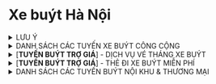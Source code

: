 # Xe buýt Hà Nội
<details>
<summary>LƯU Ý</summary>

## DỮ LIỆU
> - Dữ liệu các tuyến thuộc Transerco được lấy từ [timbus.vn](http://timbus.vn/fleets.aspx), các tuyến thuộc Vinbus được lấy từ [Vinbus map](https://maps.vinbus.vn/hn) và các tuyến tư nhân còn lại được lấy từ [Busmap map](https://map.busmap.vn/hn)
> - Điểm đầu/cuối của một số tuyến được chỉnh sửa lại tên để đảm bảo tính nhất quán, ví dụ (Yên Phụ/Long Biên), sẽ khác một chút so với LED biểu thị trên xe hoặc tại các điểm dừng

## LỖI
> - Khi xem trên giao diện mobile sẽ bị khuyết thiếu màu nhận diện của tuyến

## CHÚ THÍCH
**〇**: như bình thường (các tuyến có thời gian chạy cuối tuần như ngày thường)<br>
**↔**:
> - Các tuyến có lộ trình vòng kín sẽ hiển thị đầu điểm là **[A ↔ B ↔ C]**, **[D ↔ E ↔ A]**
> - Các tuyến chạy lộ trình dài hoặc có trùng điểm đầu cuối với các tuyến khác sẽ được bổ sung chi tiết lộ trình bằng kí tự **↔**
</details>
<details>
<summary>DANH SÁCH CÁC TUYẾN XE BUÝT CÔNG CỘNG</summary>
  
## Các tuyến buýt có trợ giá
|Tuyến|Đầu A|Đầu B|Tần suất (phút)|Giá vé|Thời gian HĐ|TGHĐ (Cuối tuần)|Đơn vị quản lí
|:---:|:---:|:---:|:---:|:---:|:---:|:---:|:---:|
|BRT 01<br>$${\color{#49af7d}■ \color{#90D5FF}■ \color{#ffffff}■}$$|[BX Yên Nghĩa](https://maps.app.goo.gl/LhbhXT6iujiVLe2E9)|[BX Kim Mã](https://maps.app.goo.gl/6xmv3q6foTNgZeBv6)|5 - 10 - 15|8.000 ₫|5:00 - 22:00|**<CHỦ NHẬT>**<br><br>**BX Kim Mã**: 5:00 - 22:03|XN bus nhanh Hà Nội **(Transerco)**
|[**E01**](https://maps.vinbus.vn/hn/route/101103)<br>$${\color{#89F336}■ \color{black}■}$$|[BX Mỹ Đình](https://maps.app.goo.gl/YXchixi7wKaWwNkS7)|[KĐT Ocean Park](https://maps.app.goo.gl/tiH2yA2ZSmZK56g1A)|12 - 20|12.000 ₫|5:00 - 21:00|**〇**|**VinBus**
|[**E02**](https://maps.vinbus.vn/hn/route/101104)<br>$${\color{#89F336}■ \color{black}■}$$|Hào Nam ([Ga Cát Linh](https://maps.app.goo.gl/7E9LrZ6jy2vBVCGd8))|[KĐT Ocean Park](https://maps.app.goo.gl/tiH2yA2ZSmZK56g1A)|13 - 15 -20|12.000 ₫|**Hào Nam**: 5:00 - 22:10<br>**KĐT Ocean Park**: 5:00 - 21:00|**〇**|**VinBus**
|[**E03**](https://maps.vinbus.vn/hn/route/101101)<br>$${\color{#89F336}■ \color{black}■}$$|[KĐT Mỹ Đình](https://maps.app.goo.gl/mMdPtijn4LD3D2NC9)|[KĐT Ocean Park](https://maps.app.goo.gl/tiH2yA2ZSmZK56g1A)|12 - 20|15.000 ₫|**KĐT Mỹ Đình**: 5:00 - 21:00<br>**KĐT Ocean Park**: 5:05 - 21:00|**〇**|**VinBus**
|[**E04**](https://maps.vinbus.vn/hn/route/101109)<br>$${\color{#89F336}■ \color{black}■}$$|[KĐT Smart City](https://maps.app.goo.gl/kQTVBuXGtfXuZ1Ph7)|[Vincom Long Biên](https://maps.app.goo.gl/G67TU9ExLyLJGLMv8)|15 - 20|12.000 ₫|**KĐT Smart City**: 5:00 - 21:00<br>**Vincom Long Biên**: 5:00 - 21:30|**〇**|**VinBus**
|[**E05**](https://maps.vinbus.vn/hn/route/101102)<br>$${\color{#89F336}■ \color{black}■}$$|[ĐTC Long Biên](https://maps.app.goo.gl/rdQtHfaXdEi69SXN9) ↔ ĐTC Cầu Giấy ↔ Phạm Hùng|[KĐT Smart City](https://maps.app.goo.gl/kQTVBuXGtfXuZ1Ph7)|15 - 20|10.000 ₫|**ĐTC Long Biên**: 5:00 - 21:30<br>**KĐT Smart City**: 5:00 - 21:00|**〇**|**VinBus**
|[**E06**](https://maps.vinbus.vn/hn/route/101105)<br>$${\color{#89F336}■ \color{black}■}$$|[BX Giáp Bát](https://maps.app.goo.gl/yDVCSeXj2rsr3hGL9)|[KĐT Smart City](https://maps.app.goo.gl/kQTVBuXGtfXuZ1Ph7)|15 - 20|10.000 ₫|**BX Giáp Bát**: 5:00 - 21:30<br>**KĐT Smart City**: 5:00 - 21:00|**〇**|**VinBus**
|[**E07**](https://maps.vinbus.vn/hn/route/101106)<br>$${\color{#89F336}■ \color{black}■}$$|[ĐTC Long Biên](https://maps.app.goo.gl/rdQtHfaXdEi69SXN9) ↔ Cửa Nam ↔ Trần Duy Hưng|[KĐT Smart City](https://maps.app.goo.gl/kQTVBuXGtfXuZ1Ph7)|15 - 20|10.000 ₫|**ĐTC Long Biên**: 5:00 - 21:30<br>**KĐT Smart City**: 5:00 - 21:00|**〇**|**VinBus**
|[**E08**](https://maps.vinbus.vn/hn/route/101107)<br>$${\color{#89F336}■ \color{black}■}$$|[Khu liên cơ quan Sở ngành Hà Nội](https://maps.app.goo.gl/i2gJudWUKsRWd28s5)|KĐT Times City ([*điểm cuối tuyến E08*](https://maps.app.goo.gl/6ZCiZsvEqJimZ6Rv6))<br>|15 - 20|10.000 ₫|5:00 - 21:10|**〇**|**VinBus**
|[**E09**](https://maps.vinbus.vn/hn/route/101108)<br>$${\color{#89F336}■ \color{black}■}$$|[Khu liên cơ quan Sở ngành Hà Nội](https://maps.app.goo.gl/i2gJudWUKsRWd28s5)|[KĐT Smart City](https://maps.app.goo.gl/kQTVBuXGtfXuZ1Ph7)|15 - 20|10.000 ₫|**Khu liên cơ**: 5:00 - 21:00<br>**KĐT Smart City**: 5:00 - 21:30|**〇**|**VinBus**
|[**E10**](https://maps.vinbus.vn/hn/route/101111)<br>$${\color{#89F336}■ \color{black}■}$$|[KĐT Ocean Park](https://maps.app.goo.gl/tiH2yA2ZSmZK56g1A)|Sân bay Nội Bài ([Nhà ga T2](https://maps.app.goo.gl/4ttHqL6YHYTwuiwi6))|20|20.000 ₫|**KĐT Ocean Park**: 5:00 - 20:40<br>**Sân bay Nội Bài**: 6:20 -22:00|**〇**|**VinBus**
|[**E11**](https://maps.vinbus.vn/hn/route/101120)<br>$${\color{#89F336}■ \color{black}■}$$|Yên Phụ ([ĐTC Long Biên](https://maps.app.goo.gl/rdQtHfaXdEi69SXN9)) ↔ Bờ Hồ ↔ Cửa Nam|Lăng Bác ↔ Hồ Tây ↔ Yên Phụ ([ĐTC Long Biên](https://maps.app.goo.gl/rdQtHfaXdEi69SXN9))|12 - 18|*(Miễn phí đến hết 2025)*|**Yên Phụ ↔ Bờ Hồ**: 7:06 - 18:12<br>**Yên Phụ ↔ Hồ Tây**: 7:00 - 18:06|**〇**|**VinBus**
|[**01**](https://map.busmap.vn/hn/route/1)<br>$${\color{#111184}■ \color{#90D5FF}■}$$|[BX Gia Lâm](https://maps.app.goo.gl/JaXsj5EZGNF1ZJcn7)|[BX Yên Nghĩa](https://maps.app.goo.gl/LhbhXT6iujiVLe2E9)|11 - 13 - 15 - 20|10.000 ₫|5:00 - 21:00|**〇**|XN bus Hà Nội **(Transerco)**
|[**02**](https://map.busmap.vn/hn/route/2)<br>$${\color{#111184}■ \color{#90D5FF}■}$$|Bác Cổ ([ĐTC Trần Khánh Dư](https://maps.app.goo.gl/8PAhti9WTfDAX9LQA))|[BX Yên Nghĩa](https://maps.app.goo.gl/LhbhXT6iujiVLe2E9)|10 - 15|10.000 ₫|5:00 - 22:30|**〇**|XN bus nhanh Hà Nội **(Transerco)**
|[**03A**](https://map.busmap.vn/hn/route/3)<br>$${\color{#111184}■ \color{#90D5FF}■}$$|[BX Giáp Bát](https://maps.app.goo.gl/yDVCSeXj2rsr3hGL9)|[BX Gia Lâm](https://maps.app.goo.gl/JaXsj5EZGNF1ZJcn7)|11 - 13 - 16 - 20|10.000 ₫|5:03 - 21:03|**〇**|XN bus Hà Nội **(Transerco)**
|[**03B**](https://map.busmap.vn/hn/route/803)<br>$${\color{#111184}■ \color{#90D5FF}■}$$|[BX Nước Ngầm](https://maps.app.goo.gl/Jgg2UwuK68AxRtoL6)|[Giang Biên](https://maps.app.goo.gl/Y8KqUDtWXSKjuhvq6)|20|10.000 ₫|**BX Nước Ngầm**: 5:00 - 21:00<br>**Giang Biên**: 5:10 - 21:10|**〇**|XN bus Hà Nội **(Transerco)**
|04<br>$${\color{#111184}■ \color{#90D5FF}■}$$|[ĐTC Long Biên](https://maps.app.goo.gl/rdQtHfaXdEi69SXN9)|[BV Nội tiết TW CS2](https://maps.app.goo.gl/6kmm8tKFovzguuEb8)|14 - 15 - 22|10.000 ₫|5:00 - 21:00|**〇**|XN xe khách Nam Hà Nội **(Transerco)**
|05<br>$${\color{#49af7d}■ \color{black}■}$$|[Mai Động](https://maps.app.goo.gl/pMmm4kNFkMzsgAXJ8)|[ĐH Tài nguyên và Môi trường Hà Nội](https://maps.app.goo.gl/tX1ZBgv2VPRzetQTA)|20 - 25 - 30|10.000 ₫|**Mai Động**: 5:00 - 21:25<br>**ĐH Tài Nguyên**: 5:00 - 21:20|**〇**|XN xe khách Nam Hà Nội **(Transerco)**
|06A<br>$${\color{#111184}■ \color{#90D5FF}■}$$|[BX Giáp Bát](https://maps.app.goo.gl/yDVCSeXj2rsr3hGL9)|[Cầu Giẽ](https://maps.app.goo.gl/BWXURMXn56rcb9nT6)|10 - 15 - 20|15.000 ₫|**BX Giáp Bát**: 5:00 - 21:05<br>**Cầu Giẽ**: 5:00 - 21:05|**〇**|Trung tâm Tân Đạt  **(Transerco)**
|06B<br>$${\color{#111184}■ \color{#90D5FF}■}$$|[BX Giáp Bát](https://maps.app.goo.gl/yDVCSeXj2rsr3hGL9)|[Hồng Vân](https://maps.app.goo.gl/YhSAb8eUFZGrh9Gz9)|24|10.000 ₫|**BX Giáp Bát**: 5:10 - 20:00<br>**Hồng Vân**: 5:00 - 20:40|**〇**|Trung tâm Tân Đạt  **(Transerco)**
|06C<br>$${\color{#111184}■ \color{#90D5FF}■}$$|[BX Giáp Bát](https://maps.app.goo.gl/yDVCSeXj2rsr3hGL9)|[Phú Minh](https://maps.app.goo.gl/KfzerjmbMM2UNPTs9)|25 - 30|12.000 ₫|**BX Giáp Bát**: 5:10 - 20:15<br>**Phú Minh**: 5:00 - 21:00|**〇**|Trung tâm Tân Đạt  **(Transerco)**
|06D<br>$${\color{#111184}■ \color{#90D5FF}■}$$|[BX Giáp Bát](https://maps.app.goo.gl/yDVCSeXj2rsr3hGL9)|[Tân Dân](https://maps.app.goo.gl/uaLMLqY4z8Za1biX7)|22 - 26|15.000 ₫|**BX Giáp Bát**: 5:25 - 20:00<br>**Tân Dân**: 5:15 - 20:15|**〇**|XN bus Cầu Bươu  **(Transerco)**
|06E<br>$${\color{#111184}■ \color{#90D5FF}■}$$|[BX Giáp Bát](https://maps.app.goo.gl/yDVCSeXj2rsr3hGL9)|[Phú Túc](https://maps.app.goo.gl/3b9MSV8BqhtEJA637)|25 - 26 - 30|15.000 ₫|**BX Giáp Bát**: 5:28 - 20:03<br>**Phú Túc**: 5:15 - 20:15|**〇**|XN bus Cầu Bươu  **(Transerco)**
|07<br>$${\color{#111184}■ \color{#90D5FF}■}$$|[ĐTC Cầu Giấy](https://maps.app.goo.gl/sZh4kLjvL4ncU7167)|Sân bay Nội Bài ([Nhà ga T1](https://maps.app.goo.gl/MqmHucdRQ29AX3xF9))|10 - 15|12.000 ₫|**ĐTC Cầu Giấy**: 5:00 - 21:35<br>**Sân bay Nội Bài**: 5:00 - 22:35|**<CHỦ NHẬT>**<br><br>**ĐTC Cầu Giấy**: 5:00 - 21:30<br>**Sân bay Nội Bài**: 5:08 - 22:30|CTCP Xe Điện Hà Nội **(Transerco)**
|08A<br>08A<sup>CT</sup><br>$${\color{#111184}■ \color{#90D5FF}■}$$|[ĐTC Long Biên](https://maps.app.goo.gl/rdQtHfaXdEi69SXN9)|[Đông Mỹ](https://maps.app.goo.gl/mRnGx3b5vzfdvQ3k7)|10 - 15|10.000 ₫|**<08A: Từ <ins>T2</ins> - <ins>16:30 T6</ins>>**<br><br>**ĐTC Long Biên**: 5:00 - 22:05<br>**Đông Mỹ**: 5:00 - 21:30|**<08A<sup>CT</sup>: Từ <ins>16:30 T6</ins> - <ins>hết CN</ins>>**<br><br>**〇**|Bus Liên Ninh **(Transerco)**
|08B<br>08B<sup>CT</sup><br>$${\color{#111184}■ \color{#90D5FF}■}$$|[ĐTC Long Biên](https://maps.app.goo.gl/rdQtHfaXdEi69SXN9)|[Vạn Phúc](https://maps.app.goo.gl/WT8VkJuAVsdPxRHC6)|15- 20|10.000 ₫|**<08B: Từ <ins>T2</ins> - <ins>16:30 T6</ins>>**<br><br>**ĐTC Long Biên**: 5:30 - 20:50<br>**Vạn Phúc**: 5:00 - 20:05|**<08B<sup>CT</sup>: Từ <ins>16:30 T6</ins> - <ins>hết CN</ins>>**<br><br>**〇**|Bus Liên Ninh **(Transerco)**
|09A<br>09A<sup>CT</sup><br>$${\color{#111184}■ \color{#90D5FF}■}$$|[ĐTC Trần Khánh Dư](https://maps.app.goo.gl/8PAhti9WTfDAX9LQA)|[ĐH Mỏ](https://maps.app.goo.gl/BPSizaj46wXQj7ts7)|15 - 20|10.000 ₫|**<09A: Từ <ins>T2</ins> - <ins>16:30 T6</ins>>**<br><br>**ĐTC Trần Khánh Dư**: 5:00 - 21:30<br>**ĐH Mỏ**: 5:00 - 21:00|**<09A<sup>CT</sup>: Từ <ins>16:30 T6</ins> - <ins>hết CN</ins>>**<br><br>**〇**|Bus Liên Ninh **(Transerco)**
|09B<br>09B<sup>CT</sup><br>$${\color{#111184}■ \color{#90D5FF}■}$$|[ĐTC Trần Khánh Dư](https://maps.app.goo.gl/8PAhti9WTfDAX9LQA)|[BX Mỹ Đình](https://maps.app.goo.gl/YXchixi7wKaWwNkS7)|20|8.000 ₫|**<09B: Từ <ins>T2</ins> - <ins>16:30 T6</ins>>**<br><br>**ĐTC Trần Khánh Dư**: 5:00 - 21:30<br>**BX Mỹ Đình**: 5:00 - 21:00|**<09B<sup>CT</sup>: Từ <ins>16:30 T6</ins> - <ins>hết CN</ins>>**<br><br>**〇**|Bus Liên Ninh **(Transerco)**
|11<br>11<sup>CT</sup><br>$${\color{#111184}■ \color{#90D5FF}■}$$|[CV Thống Nhất](https://maps.app.goo.gl/DFXRF4wfmzxGn6BD8)|[HV Nông nghiệp Việt Nam](https://maps.app.goo.gl/sfjK5b8zXTKEuU9V6)|10 - 12 - 15|10.000 ₫|**<11: Từ <ins>T2</ins> - <ins>16:30 T6</ins>>**<br><br>5:00 - 21:35|**<11<sup>CT</sup>: Từ <ins>16:30 T6</ins> - <ins>hết CN</ins>>**<br><br>**〇**|XN bus Hà Nội **(Transerco)**
|12<br>$${\color{#111184}■ \color{#90D5FF}■}$$|[Công viên Nghĩa Đô](https://maps.app.goo.gl/4U4MfTau4RebQPJY8)|[Khánh Hà](https://maps.app.goo.gl/fxPoCSckZECDiJm5A) (Thường Tín)|12 - 15 - 20|10.000 ₫|5:00 - 21:00|**〇**|Trung tâm Tân Đạt **(Transerco)**
|13<br>$${\color{#90EE90}■ \color{#023020}■}$$|[CV nước Hồ Tây](https://maps.app.goo.gl/yuSY9mUMvERvxPJ2A)|Cổ Nhuế ([HV Cảnh sát Nhân dân](https://maps.app.goo.gl/MGUUudzHF8rYQbUR7))|16|8.000 ₫|**CV nước Hồ Tây**: 5:00 - 21:00<br>**Cổ Nhuế**: 5:06 - 21:06|**〇**|XN bus 10-10 **(Transerco)**
|15<br>$${\color{#111184}■ \color{#90D5FF}■}$$|[BX Gia Lâm](https://maps.app.goo.gl/JaXsj5EZGNF1ZJcn7)|Phố Nỉ ([TTTM Bình An](https://maps.app.goo.gl/iJ6BmmYgC7ot5QXe6))|10 - 15 - 15 - 20|15.000 ₫|**BX Gia Lâm**: 5:00 - 19:35<br>**Phố Nỉ**: 5:05 - 21:05|**〇**|XN bus Yên Viên **(Transerco)**
|16<br>$${\color{#111184}■ \color{#90D5FF}■}$$|[BX Mỹ Đình](https://maps.app.goo.gl/YXchixi7wKaWwNkS7)|[BX Nước Ngầm](https://maps.app.goo.gl/Jgg2UwuK68AxRtoL6)|10 - 15 - 15 - 20|8.000 ₫|**BX Mỹ Đình**: 5:00 - 21:00<br>**BX Nước Ngầm**: 4:50 - 21:20|**〇**|XN bus Cầu Bươu **(Transerco)**
|17<br>$${\color{#111184}■ \color{#90D5FF}■}$$|[ĐTC Long Biên](https://maps.app.goo.gl/rdQtHfaXdEi69SXN9)|Sân bay Nội Bài ([Nhà ga T1](https://maps.app.goo.gl/MqmHucdRQ29AX3xF9))|10 - 15|15.000 ₫|**ĐTC Long Biên**: 5:00 - 20:30<br>**Sân bay Nội Bài**: 5:10 - 22:00|**〇**|XN bus Yên Viên **(Transerco)**
|19<br>$${\color{#111184}■ \color{#90D5FF}■}$$|[ĐTC Trần Khánh Dư](https://maps.app.goo.gl/8PAhti9WTfDAX9LQA)|[HV Chính sách và Phát triển](https://maps.app.goo.gl/Pv8LsVDrFQjtr4d58)|11 - 12 - 15|12.000 ₫|**ĐTC Trần Khánh Dư**: 5:00 - 21:15<br>**HV Chính sách**: 5:13 - 21:35|**〇**|Bus Liên Ninh **(Transerco)**
|20A<br>$${\color{#111184}■ \color{#90D5FF}■}$$|[ĐTC Nhổn](https://maps.app.goo.gl/oxWsWLMGvtd2QCYR7) ↔ Quốc lộ 32|[Bến xe Sơn Tây](https://maps.app.goo.gl/Dp7nftZBdSgqsVkB9)|10 - 12 - 16|12.000 ₫|**ĐTC Nhổn**: 5:05 - 22:20<br>**BX Sơn Tây**: 4:30 - 21:30|**〇**|XN bus 10-10 **(Transerco)**
|20A<sup>TC</sup><br>$${\color{#111184}■ \color{#90D5FF}■}$$|[ĐTC Nhổn](https://maps.app.goo.gl/oxWsWLMGvtd2QCYR7) ↔ Quốc lộ 32 ↔ Bến xe Sơn Tây|[Minh Châu](https://maps.app.goo.gl/sX4syJa8PEJP1GfX8)|30 - 35 - 50|12.000 ₫|**ĐTC Nhổn**: 5:05 - 22:20<br>**Minh Châu**: 4:40 - 19:00|**〇**|XN bus 10-10 **(Transerco)**
|20B<br>$${\color{#111184}■ \color{#90D5FF}■}$$|[ĐTC Nhổn](https://maps.app.goo.gl/oxWsWLMGvtd2QCYR7) ↔ Thọ An|[Bến xe Sơn Tây](https://maps.app.goo.gl/Dp7nftZBdSgqsVkB9)|23 - 30|15.000 ₫|**ĐTC Nhổn**: 5:00 - 19:30<br>**BX Sơn Tây**: 5:00 - 19:50|**〇**|XN bus 10-10 **(Transerco)**
|21A<br>$${\color{#111184}■ \color{#90D5FF}■}$$|[BX Giáp Bát](https://maps.app.goo.gl/yDVCSeXj2rsr3hGL9)|[BX Yên Nghĩa](https://maps.app.goo.gl/LhbhXT6iujiVLe2E9)|10 - 15 - 20|10.000 ₫|**BX Giáp Bát**: 5:00 - 21:00<br>**BX Yên Nghĩa**: 5:05 - 21:05|**〇**|Bus Liên Ninh **(Transerco)**
|21B<br>$${\color{#111184}■ \color{#90D5FF}■}$$|[Duyên Thái](https://maps.app.goo.gl/6YR3dpDu2wFRUXmM9)|[BX Mỹ Đình](https://maps.app.goo.gl/YXchixi7wKaWwNkS7)|15 - 20|12.000 ₫|**Duyên Thái**: 5:05 - 21:00<br>**BX Mỹ Đình**: 5:05 - 21:00|**〇**|Bus Liên Ninh **(Transerco)**
|22A<br>$${\color{#111184}■ \color{#90D5FF}■}$$|[BX Gia Lâm](https://maps.app.goo.gl/JaXsj5EZGNF1ZJcn7)|[Khu đô thị Kiến Hưng](https://maps.app.goo.gl/A5UtfdbxpX1hHrqF9)|10 - 11 - 12|10.000 ₫|5:00 - 22:05|**〇**|XN bus Cầu Bươu **(Transerco)**
|22B<br>$${\color{#111184}■ \color{#90D5FF}■}$$|[BX Giáp Bát](https://maps.app.goo.gl/yDVCSeXj2rsr3hGL9)|[Đô Nghĩa](https://maps.app.goo.gl/KduiYvUBjc2qhTgV9) (Hà Đông)|20 - 23 - 25 - 27 - 30|8.000 ₫|**BX Giáp Bát**: 5:00 - 21:30<br>**Đô Nghĩa**: 5:05 - 21:30|**〇**|XN bus Cầu Bươu **(Transerco)**
|23<br>$${\color{#90EE90}■ \color{#023020}■}$$|[Nguyễn Công Trứ](https://maps.app.goo.gl/PasHv6BmdPmdP3cCA) ↔ Vân Hồ ↔ Giảng Võ|Hàng Đậu ↔ Lò Đúc ↔ [Nguyễn Công Trứ](https://maps.app.goo.gl/PasHv6BmdPmdP3cCA)|8 - 10 - 12 - 14 - 16 - 18|10.000 ₫|5:00 - 21:15|**〇**|XN bus Hà Nội **(Transerco)**
|24<br>$${\color{#111184}■ \color{#90D5FF}■}$$|[ĐTC Long Biên](https://maps.app.goo.gl/rdQtHfaXdEi69SXN9)|[ĐTC Cầu Giấy](https://maps.app.goo.gl/sZh4kLjvL4ncU7167)|11 - 12 - 13 - 17 - 20|10.000 ₫|5:00 - 22:00|**<CHỦ NHẬT>**<br><br>**ĐTC Long Biên**: 5:00 - 21:33|XN xe khách Nam Hà Nội **(Transerco)**
|25<br>$${\color{#111184}■ \color{#90D5FF}■}$$|[BV Nhiệt đới TW CS2](https://maps.app.goo.gl/ZxbEjQMvGfHu6ujH7)|[BX Giáp Bát](https://maps.app.goo.gl/yDVCSeXj2rsr3hGL9)|12 - 15 - 20|12.000 ₫|**BV Nhiệt đới**: 5:00 - 21:00<br>**BX Giáp Bát**: 5:06 - 21:06|**〇**|CTCP Xe Điện Hà Nội **(Transerco)**
|26<br>$${\color{yellow}■ \color{#ff000d}■}$$|[Mai Động](https://maps.app.goo.gl/pMmm4kNFkMzsgAXJ8)|SVĐ Mỹ Đình ([mặt trước](https://maps.app.goo.gl/HQHdBUrp8c8K8aX96))|9 - 10 - 15|10.000 ₫|5:00 - 22:00|**〇**|XN xe khách Nam Hà Nội **(Transerco)**
|27<br>$${\color{#111184}■ \color{#90D5FF}■}$$|[BX Nam Thăng Long](https://maps.app.goo.gl/xitdKkkYfKCp3ZHc7)|[BX Yên Nghĩa](https://maps.app.goo.gl/LhbhXT6iujiVLe2E9)|[10 - 11|10.000 ₫|5:00 - 21:35|**〇**|CTCP Xe Điện Hà Nội **(Transerco)**
|28<br>$${\color{#111184}■ \color{#90D5FF}■}$$|[BX Nước Ngầm](https://maps.app.goo.gl/Jgg2UwuK68AxRtoL6)|[ĐH Mỏ](https://maps.app.goo.gl/BPSizaj46wXQj7ts7)|13 - 14 - 15 - 17|10.000 ₫|**BX Nước Ngầm**: 5:00 - 21:30<br>**ĐH Mỏ**: 5:00 - 21:25|**〇**|XN bus 10-10 **(Transerco)**
|29<br>$${\color{#111184}■ \color{#90D5FF}■}$$<br>$${\color{yellow}■ \color{#ff000d}■}$$|[BX Giáp Bát](https://maps.app.goo.gl/yDVCSeXj2rsr3hGL9)|[Tân Lập](https://maps.app.goo.gl/mhsdmramxuP9umjU6)|12|10.000 ₫|**BX Giáp Bát**: 5:00 - 21:00<br>**Tân Lập**: 5:00 - 21:05|**〇**|XN bus 10-10 **(Transerco)**
|30<br>30<sup>CT</sup><br>$${\color{#111184}■ \color{#90D5FF}■}$$|[Khu đô thị Gamuda](https://maps.app.goo.gl/Nuf3YV9gFM6py5if7)|[BX Mỹ Đình](https://maps.app.goo.gl/YXchixi7wKaWwNkS7)|14 - 15 - 18|10.000 ₫|**<30: Từ <ins>T2</ins> - <ins>16:30 T6</ins>>**<br><br>**Khu đô thị Gamuda**: 5:00 - 21:30<br>**BX Mỹ Đình**: 5:00 - 21:25|**<30<sup>CT</sup>: Từ <ins>16:30 T6</ins> - <ins>hết CN</ins>>**<br><br>**〇**|XN xe khách Nam Hà Nội **(Transerco)**
|31<br>$${\color{#111184}■ \color{#90D5FF}■}$$|[ĐH Bách Khoa](https://maps.app.goo.gl/1u1sAzZ3ppD8F8RW6) (cổng Trần Đại Nghĩa)|[ĐH Mỏ](https://maps.app.goo.gl/BPSizaj46wXQj7ts7)|10 - 12 - 15 - 20|10.000 ₫|5:00 - 21:00|**〇**|XN bus Hà Nội **(Transerco)**
|32<br>$${\color{#111184}■ \color{#90D5FF}■}$$|[BX Giáp Bát](https://maps.app.goo.gl/yDVCSeXj2rsr3hGL9)|[ĐTC Nhổn](https://maps.app.goo.gl/oxWsWLMGvtd2QCYR7)|7 - 14 - 20|10.000 ₫|5:00 - 22:30|**〇**|XN bus Cầu Bươu **(Transerco)**
|33<br>$${\color{#111184}■ \color{#90D5FF}■}$$|[Cụm CN Thanh Oai](https://maps.app.goo.gl/ny5Qsx5Gb7H8mvXAA)|[Xuân Đỉnh](https://maps.app.goo.gl/DJdG9rdcCv5CQNV98)|15 - 20|10.000 ₫|**Cụm CN Thanh Oai**: 4:50 - 21:10<br>**Xuân Đỉnh**: 5:00 - 21:10|**〇**|Trung tâm Tân Đạt **(Transerco)**
|34<br>$${\color{#89F336}■ \color{black}■}$$|[BX Mỹ Đình](https://maps.app.goo.gl/YXchixi7wKaWwNkS7)|[BX Gia Lâm](https://maps.app.goo.gl/JaXsj5EZGNF1ZJcn7)|9 - 10 - 15|10.000 ₫|**BX Mỹ Đình**: 5:00 - 21:30<br>**BX Gia Lâm**: 5:08 - 21:32|**〇**|CTCP Xe Điện Hà Nội **(Transerco)**
|35A<br>$${\color{#111184}■ \color{#90D5FF}■}$$<br>$${\color{yellow}■ \color{#ff000d}■}$$|[ĐTC Trần Khánh Dư](https://maps.app.goo.gl/8PAhti9WTfDAX9LQA)|[BX Nam Thăng Long](https://maps.app.goo.gl/xitdKkkYfKCp3ZHc7)|15 - 16 - 17 - 20|10.000 ₫|5:00 - 21:00|**〇**|CTCP Xe Điện Hà Nội **(Transerco)**
|35B<br>$${\color{#111184}■ \color{#90D5FF}■}$$|[BX Nam Thăng Long](https://maps.app.goo.gl/xitdKkkYfKCp3ZHc7)|[Thanh Lâm](https://maps.app.goo.gl/REnaF6YNW9sQ6j4M6) (Mê Linh)|15 - 17 - 20|10.000 ₫|**BX Nam Thăng Long**: 5:00 - 21:00<br>**Thanh Lâm**: 5:05 - 21:08|**<CHỦ NHẬT>**<br><br>**BX Nam Thăng Long**: 5:00 - 20:30<br>**Thanh Lâm**: 5:05 - 20:30|CTCP Xe Điện Hà Nội **(Transerco)**
|36<br>36<sup>CT</sup><br>$${\color{#111184}■ \color{#90D5FF}■}$$|Yên Phụ ([ĐTC Long Biên](https://maps.app.goo.gl/rdQtHfaXdEi69SXN9))|[KĐT Linh Đàm](https://maps.app.goo.gl/x6wKG1P39VqUQ7mz5)|24|8.000 ₫|**<36: Từ <ins>T2</ins> - <ins>16:30 T6</ins>>**<br><br>**Yên Phụ**: 5:05 - 21:05<br>**KĐT Linh Đàm**: 5:00 - 21:00|**<36<sup>CT</sup>: Từ <ins>16:30 T6</ins> - <ins>hết CN</ins>>**<br><br>**〇**|XN bus Hà Nội **(Transerco)**
|37<br>$${\color{#111184}■ \color{#90D5FF}■}$$|[BX Giáp Bát](https://maps.app.goo.gl/yDVCSeXj2rsr3hGL9)|[Chương Mỹ](https://maps.app.goo.gl/6Xvzyb8gAmJ2pwFu8)|10 - 15 - 20|10.000 ₫|**BX Giáp Bát**: 5:00 - 21:00<br>**Chương Mỹ**: 5:10 - 20:50|**〇**|Bus Liên Ninh **(Transerco)**
|38<br>$${\color{#111184}■ \color{#90D5FF}■}$$|[BX Nam Thăng Long](https://maps.app.goo.gl/xitdKkkYfKCp3ZHc7)|[Mai Động](https://maps.app.goo.gl/pMmm4kNFkMzsgAXJ8)|18 - 19 - 20 - 25|10.000 ₫|5:00 - 21:00|**〇**|XN xe khách Nam Hà Nội **(Transerco)**
|39<br>$${\color{green}■ \color{black}■}$$|[Công viên Nghĩa Đô](https://maps.app.goo.gl/4U4MfTau4RebQPJY8)|[Mai Động](https://maps.app.goo.gl/pMmm4kNFkMzsgAXJ8)|15 - 20|12.000 ₫|5:00 - 21:20|**〇**|XN xe khách Nam Hà Nội **(Transerco)**
|40<br>40<sup>CT</sup><br>$${\color{#111184}■ \color{#90D5FF}■}$$|[CV Thống Nhất](https://maps.app.goo.gl/DFXRF4wfmzxGn6BD8)|[Văn Lâm](https://maps.app.goo.gl/wpAGncDfe12Pr3fT8) (Hưng Yên)|12 - 15|10.000 ₫|**<40: Từ <ins>T2</ins> - <ins>16:30 T6</ins>>**<br><br>5:00 - 22:00|**<40<sup>CT</sup>: Từ <ins>16:30 T6</ins> - <ins>hết CN</ins>>**<br><br>**〇**|XN bus Hà Nội **(Transerco)**
|41<br>$${\color{#111184}■ \color{#90D5FF}■}$$|[BX Nam Thăng Long](https://maps.app.goo.gl/xitdKkkYfKCp3ZHc7)|[BX Giáp Bát](https://maps.app.goo.gl/yDVCSeXj2rsr3hGL9)|17 - 19 -20|10.000 ₫|**BX Nam Thăng Long**: 5:00 - 19:45<br>**BX Giáp Bát**: 5:10 - 21:00|**〇**|CTCP Xe Điện Hà Nội **(Transerco)**
|42<br>$${\color{#111184}■ \color{#90D5FF}■}$$|[BX Giáp Bát](https://maps.app.goo.gl/yDVCSeXj2rsr3hGL9)|[Trung Mầu](https://maps.app.goo.gl/8Ry8YNNZDfnAXK8n9) (Gia Lâm)|15 - 20|12.000 ₫|5:00 - 21:00|**〇**|**CTCP Xe khách Hà Nội**
|[**43**](https://maps.vinbus.vn/hn/route/101114)<br>$${\color{#89F336}■ \color{black}■}$$|[BX Kim Mã](https://maps.app.goo.gl/6xmv3q6foTNgZeBv6)|[Thị trấn Đông Anh](https://maps.app.goo.gl/NEJ7PnsKFzjedaqV6)|15 - 20|12.000 ₫|5:00 - 21:00|**〇**|**VinBus**
|46<br>$${\color{yellow}■ \color{#ff000d}■}$$|[BX Mỹ Đình](https://maps.app.goo.gl/YXchixi7wKaWwNkS7)|[Thị trấn Đông Anh](https://maps.app.goo.gl/NEJ7PnsKFzjedaqV6)|10 - 15|12.000 ₫|**BX Mỹ Đình**: 5:40 - 21:00<br>**Thị trấn Đông Anh**: 5:00 - 19:50|**〇**|**Đông Anh Bus**
|47A<br>$${\color{green}■ \color{black}■}$$|[ĐTC Long Biên](https://maps.app.goo.gl/rdQtHfaXdEi69SXN9)|[Bát Tràng](https://maps.app.goo.gl/EXU97o2pujpQ6PkN9)|20 - 25|10.000 ₫|5:00 - 21:30|**〇**|CTCP Vận tải Newway **(Transerco)**
|47B<br>$${\color{green}■ \color{black}■}$$|[ĐH Kinh tế Quốc Dân](https://maps.app.goo.gl/Tyijp88UMPiSK9Fk6) (cổng Trần Đại Nghĩa)|[Kiêu Kỵ](https://maps.app.goo.gl/Z3BUPHyWXQSnj5Zi9) (KĐT Ocean Park)|20 - 25 - 30|12.000 ₫|**ĐH Kinh tế Quốc dân**: 5:00 - 21:10<br>**Kiêu Kỵ**: 5:05 - 21:25|**〇**|CTCP Vận tải Newway **(Transerco)**
|48<br>$${\color{#111184}■ \color{#90D5FF}■}$$|[BX Nước Ngầm](https://maps.app.goo.gl/Jgg2UwuK68AxRtoL6)|Phúc Lợi ([Chung cư Ruby City](https://maps.app.goo.gl/AvZzRE1hufkB78Qf8))|15 - 20|12.000 ₫|5:00 - 21:30|**〇**|CTCP Vận tải Newway **(Transerco)**
|49<br>$${\color{yellow}■ \color{#ff000d}■}$$|[ĐTC Trần Khánh Dư](https://maps.app.goo.gl/8PAhti9WTfDAX9LQA)|[ĐTC Nhổn](https://maps.app.goo.gl/oxWsWLMGvtd2QCYR7)|10 - 15|10.000 ₫|5:00 - 21:00|**〇**|**CTCP Xe khách Hà Nội**
|50<br>$${\color{#111184}■ \color{#90D5FF}■}$$|[ĐTC Long Biên](https://maps.app.goo.gl/rdQtHfaXdEi69SXN9)|[Khu đô thị An Lạc](https://maps.app.goo.gl/veoDzHT3n5icPnx66) (Hoài Đức)|14 - 17|10.000 ₫|5:00 - 21:00|**〇**|XN bus 10-10 **(Transerco)**
|51<br>$${\color{#111184}■ \color{#90D5FF}■}$$|[BX Gia Lâm](https://maps.app.goo.gl/JaXsj5EZGNF1ZJcn7)|Trần Vỹ ([Học viện Tư pháp](https://maps.app.goo.gl/MwRjT1TKjJ4uBfV77))|10 - 15 - 20|10.000 ₫|5:00 - 21:10|**〇**|**CTCP Xe khách Hà Nội**
|52<br>52<sup>CT</sup><br>$${\color{#111184}■ \color{#90D5FF}■}$$|[CV Thống Nhất](https://maps.app.goo.gl/DFXRF4wfmzxGn6BD8)|[Lệ Chi](https://maps.app.goo.gl/osZHFvBm6mUEzRvS6) (Gia Lâm)|12 - 15|10.000 ₫|**<52: Từ <ins>T2</ins> - <ins>16:30 T6</ins>>**<br><br>5:00 - 21:15|**<52<sup>CT</sup>: Từ <ins>16:30 T6</ins> - <ins>hết CN</ins>>**<br><br>**〇**|XN bus Hà Nội **(Transerco)**
|53A<br>$${\color{#111184}■ \color{#90D5FF}■}$$|[Hoàng Quốc Việt](https://maps.app.goo.gl/wBaQYVAZ5cw31uFN9)|[Thị trấn Đông Anh](https://maps.app.goo.gl/NEJ7PnsKFzjedaqV6)|21 - 22 - 23 - 24 - 25|10.000 ₫|5:00 - 20:40|**〇**|XN bus 10-10 **(Transerco)**
|53B<br>$${\color{#111184}■ \color{#90D5FF}■}$$|[BX Mỹ Đình](https://maps.app.goo.gl/YXchixi7wKaWwNkS7)|[Kim Hoa](https://maps.app.goo.gl/465mTDLhmZKXUMmu8) (Mê Linh)|20 - 22 - 23 - 24|10.000 ₫|**BX Mỹ Đình**: 5:00 - 20:30<br>**Kim Hoa**: 5:00 - 20:35|**〇**|XN bus 10-10 **(Transerco)**
|54<br>$${\color{#111184}■ \color{#90D5FF}■}$$|[ĐTC Long Biên](https://maps.app.goo.gl/rdQtHfaXdEi69SXN9)|Bắc Ninh ([TT Văn Hóa Kinh Bắc](https://maps.app.goo.gl/AyrD42b4fcaGQ2Xx8))|10 - 15|15.000 ₫|**ĐTC Long Biên**: 5:00 - 21:00<br>**Bắc Ninh**: 4:45 - 21:15|**〇**|XN bus Yên Viên **(Transerco)**
|55<br>$${\color{#111184}■ \color{#90D5FF}■}$$|[TTTM Aeon Mall Long Biên](https://maps.app.goo.gl/nMS7UsB9Fo5q35UC8)|[ĐTC Cầu Giấy](https://maps.app.goo.gl/sZh4kLjvL4ncU7167)|12 - 15 - 20|10.000 ₫|**TTTM Aeon LB**: 5:00 - 21:00<br>**ĐTC Cầu Giấy**: 5:06 - 21:06|**<CHỦ NHẬT>**<br><br>5:00 - 21:10|CTCP Xe Điện Hà Nội **(Transerco)**
|56A<br>$${\color{#111184}■ \color{#90D5FF}■}$$|SVĐ Mỹ Đình ([mặt sau](https://maps.app.goo.gl/fgEb4GFAu31ouYXPA))|Núi Đôi ([ĐH Điện lực CS2](https://maps.app.goo.gl/H2437urFPHmZbAn49))|10 - 15 - 20 - 30|15.000 ₫|**SVĐ Mỹ Đình**: |**〇**|CTCP Xe Điện Hà Nội **(Transerco)**
|56B<br>$${\color{#111184}■ \color{#90D5FF}■}$$|[A](link)|[B](link)|GIÃN|GIÁ₫|THỜIGIAN|**〇**|CTCP Xe Điện Hà Nội **(Transerco)**
|57<br>$${\color{#111184}■ \color{#90D5FF}■}$$|[A](link)|[B](link)|GIÃN|GIÁ₫|THỜIGIAN|**〇**|**Công ty Bảo Yến**
|58<br>$${\color{#111184}■ \color{#90D5FF}■}$$|[A](link)|[B](link)|GIÃN|GIÁ₫|THỜIGIAN|**〇**|**Công ty Bảo Yến**
|59<br>$${\color{#111184}■ \color{#90D5FF}■}$$|[A](link)|[B](link)|GIÃN|GIÁ₫|THỜIGIAN|**〇**|**Công ty Bảo Yến**
|60A<br>$${\color{#111184}■ \color{#90D5FF}■}$$|[A](link)|[B](link)|GIÃN|GIÁ₫|THỜIGIAN|**〇**|**Công ty Bảo Yến**
|60B<br>$${\color{#111184}■ \color{#90D5FF}■}$$|[A](link)|[B](link)|GIÃN|GIÁ₫|THỜIGIAN|**〇**|**Công ty Bảo Yến**
|61<br>$${\color{#111184}■ \color{#90D5FF}■}$$|[A](link)|[B](link)|GIÃN|GIÁ₫|THỜIGIAN|**〇**|**Công ty Bảo Yến**
|62<br>$${\color{#111184}■ \color{#90D5FF}■}$$|[A](link)|[B](link)|GIÃN|GIÁ₫|THỜIGIAN|**〇**|Trung tâm Tân Đạt **(Transerco)**
|63<br>$${\color{#111184}■ \color{#90D5FF}■}$$|[A](link)|[B](link)|GIÃN|GIÁ₫|THỜIGIAN|**〇**|XN bus Yên Viên **(Transerco)**
|64<br>$${\color{#111184}■ \color{#90D5FF}■}$$|[A](link)|[B](link)|GIÃN|GIÁ₫|THỜIGIAN|**〇**|**CT LDVC Quốc tế Hải Vân**
|65<br>$${\color{#111184}■ \color{#90D5FF}■}$$|[A](link)|[B](link)|GIÃN|GIÁ₫|THỜIGIAN|**〇**|**Công ty Bảo Yến**
|66<br>$${\color{#111184}■ \color{#90D5FF}■}$$|[A](link)|[B](link)|GIÃN|GIÁ₫|THỜIGIAN|**〇**|XN bus nhanh Hà Nội **(Transerco)**
|67<br>$${\color{#111184}■ \color{#90D5FF}■}$$|[A](link)|[B](link)|GIÃN|GIÁ₫|THỜIGIAN|**〇**|XN bus 10-10 **(Transerco)**
|69<br>$${\color{#111184}■ \color{#90D5FF}■}$$|[A](link)|[B](link)|GIÃN|GIÁ₫|THỜIGIAN|**〇**|CTCP Vận tải Newway **(Transerco)**
|72<br>$${\color{#111184}■ \color{#90D5FF}■}$$|[A](link)|[B](link)|GIÃN|GIÁ₫|THỜIGIAN|**〇**|**Công ty Cổ phần Vận tải ô tô khách Hà Tây**
|74<br>$${\color{#111184}■ \color{#90D5FF}■}$$|[A](link)|[B](link)|GIÃN|GIÁ₫|THỜIGIAN|**〇**|**CT LDVC Quốc tế Hải Vân**
|84<br>$${\color{#111184}■ \color{#90D5FF}■}$$|[A](link)|[B](link)|GIÃN|GIÁ₫|THỜIGIAN|**〇**|XN bus Cầu Bươu **(Transerco)**
|85<br>$${\color{#111184}■ \color{#90D5FF}■}$$|[A](link)|[B](link)|GIÃN|GIÁ₫|THỜIGIAN|**〇**|XN bus Cầu Bươu **(Transerco)**
|87<br>$${\color{#111184}■ \color{#90D5FF}■}$$|[BX Mỹ Đình](https://maps.app.goo.gl/YXchixi7wKaWwNkS7)|[B](link)|GIÃN|GIÁ₫|THỜIGIAN|**〇**|XN xe khách Nam Hà Nội **(Transerco)**
|88<br>$${\color{#111184}■ \color{#90D5FF}■}$$|[BX Mỹ Đình](https://maps.app.goo.gl/YXchixi7wKaWwNkS7)|[B](link)|GIÃN|GIÁ₫|THỜIGIAN|**〇**|XN xe khách Nam Hà Nội **(Transerco)**
|89<br>$${\color{#111184}■ \color{#90D5FF}■}$$|[BX Yên Nghĩa](https://maps.app.goo.gl/LhbhXT6iujiVLe2E9)|[B](link)|GIÃN|GIÁ₫|THỜIGIAN|**〇**|XN bus nhanh Hà Nội **(Transerco)**
|90<br>$${\color{#111184}■ \color{#90D5FF}■}$$|[A](link)|Sân bay Nội Bài ([Nhà ga T2](https://maps.app.goo.gl/4ttHqL6YHYTwuiwi6))|GIÃN|GIÁ₫|THỜIGIAN|**〇**|XN bus Yên Viên **(Transerco)**
|91<br>$${\color{#111184}■ \color{#90D5FF}■}$$|[BX Yên Nghĩa](https://maps.app.goo.gl/LhbhXT6iujiVLe2E9)|[B](link)|GIÃN|GIÁ₫|THỜIGIAN|**〇**|XN bus nhanh Hà Nội **(Transerco)**
|92<br>$${\color{#111184}■ \color{#90D5FF}■}$$|[A](link)|[B](link)|GIÃN|GIÁ₫|THỜIGIAN|**〇**|XN bus 10-10 **(Transerco)**
|93<br>$${\color{#111184}■ \color{#90D5FF}■}$$|[BX Nam Thăng Long](https://maps.app.goo.gl/xitdKkkYfKCp3ZHc7)|[B](link)|GIÃN|GIÁ₫|THỜIGIAN|**〇**|XN bus Yên Viên **(Transerco)**
|94<br>$${\color{#111184}■ \color{#90D5FF}■}$$|[BX Giáp Bát](https://maps.app.goo.gl/yDVCSeXj2rsr3hGL9)|[B](link)|GIÃN|GIÁ₫|THỜIGIAN|**〇**|CTCP Vận tải Newway **(Transerco)**
|95<br>$${\color{#111184}■ \color{#90D5FF}■}$$|[BX Nam Thăng Long](https://maps.app.goo.gl/xitdKkkYfKCp3ZHc7)|[B](link)|GIÃN|GIÁ₫|THỜIGIAN|**〇**|XN bus Yên Viên **(Transerco)**
|96<br>$${\color{#111184}■ \color{#90D5FF}■}$$|[ĐTC Cầu Giấy](https://maps.app.goo.gl/sZh4kLjvL4ncU7167)|[B](link)|GIÃN|GIÁ₫|THỜIGIAN|**〇**|XN bus 10-10 **(Transerco)**
|97<br>$${\color{#111184}■ \color{#90D5FF}■}$$|[A](link)|[B](link)|GIÃN|GIÁ₫|THỜIGIAN|**〇**|XN bus 10-10 **(Transerco)**
|98<br>$${\color{#111184}■ \color{#90D5FF}■}$$|[ĐTC Long Biên](https://maps.app.goo.gl/rdQtHfaXdEi69SXN9)|[B](link)|GIÃN|GIÁ₫|THỜIGIAN|**〇**|XN xe khách Nam Hà Nội **(Transerco)**
|99<br>$${\color{#111184}■ \color{#90D5FF}■}$$|[BX Kim Mã](https://maps.app.goo.gl/6xmv3q6foTNgZeBv6)|[B](link)|GIÃN|GIÁ₫|THỜIGIAN|**〇**|XN xe khách Nam Hà Nội **(Transerco)**
|100<br>$${\color{#111184}■ \color{#90D5FF}■}$$|[ĐTC Long Biên](https://maps.app.goo.gl/rdQtHfaXdEi69SXN9)|[B](link)|GIÃN|GIÁ₫|THỜIGIAN|**〇**|XN bus Hà Nội **(Transerco)**
|101A<br>$${\color{#111184}■ \color{#90D5FF}■}$$|[BX Giáp Bát](https://maps.app.goo.gl/yDVCSeXj2rsr3hGL9)|[B](link)|GIÃN|GIÁ₫|THỜIGIAN|**〇**|Trung tâm Tân Đạt **(Transerco)**
|101B<br>$${\color{#111184}■ \color{#90D5FF}■}$$|[BX Giáp Bát](https://maps.app.goo.gl/yDVCSeXj2rsr3hGL9)|[B](link)|GIÃN|GIÁ₫|THỜIGIAN|**〇**|Trung tâm Tân Đạt **(Transerco)**
|102<br>$${\color{#111184}■ \color{#90D5FF}■}$$|[BX Yên Nghĩa](https://maps.app.goo.gl/LhbhXT6iujiVLe2E9)|[B](link)|GIÃN|GIÁ₫|THỜIGIAN|**〇**|XN bus nhanh Hà Nội **(Transerco)**
|103A<br>$${\color{#111184}■ \color{#90D5FF}■}$$|[BX Mỹ Đình](https://maps.app.goo.gl/YXchixi7wKaWwNkS7)|[B](link)|GIÃN|GIÁ₫|THỜIGIAN|**〇**|XN bus Cầu Bươu **(Transerco)**
|103B<br>$${\color{#111184}■ \color{#90D5FF}■}$$|[BX Mỹ Đình](https://maps.app.goo.gl/YXchixi7wKaWwNkS7) ↔ Hồng Quang|[B](link)|GIÃN|GIÁ₫|THỜIGIAN|**〇**|XN bus Cầu Bươu **(Transerco)**
|104<br>$${\color{#111184}■ \color{#90D5FF}■}$$|[A](link)|[B](link)|GIÃN|GIÁ₫|THỜIGIAN|**〇**|Trung tâm Tân Đạt **(Transerco)**
|105<br>$${\color{#111184}■ \color{#90D5FF}■}$$|[A](link)|[B](link)|GIÃN|GIÁ₫|THỜIGIAN|**〇**|XN bus nhanh Hà Nội **(Transerco)**
|106<br>$${\color{#111184}■ \color{#90D5FF}■}$$|[A](link)|[TTTM Aeon Mall Long Biên](https://maps.app.goo.gl/nMS7UsB9Fo5q35UC8)|GIÃN|GIÁ₫|THỜIGIAN|**〇**|XN xe khách Nam Hà Nội **(Transerco)**
|107<br>$${\color{#111184}■ \color{#90D5FF}■}$$|[BX Kim Mã](https://maps.app.goo.gl/6xmv3q6foTNgZeBv6)|[B](link)|GIÃN|GIÁ₫|THỜIGIAN|**〇**|XN bus nhanh Hà Nội **(Transerco)**
|108<br>$${\color{#111184}■ \color{#90D5FF}■}$$|[A](link)|[B](link)|GIÃN|GIÁ₫|THỜIGIAN|**〇**|XN bus Hà Nội **(Transerco)**
|109<br>$${\color{#111184}■ \color{#90D5FF}■}$$|[BX Mỹ Đình](https://maps.app.goo.gl/YXchixi7wKaWwNkS7)|Sân bay Nội Bài ([Nhà ga T1](https://maps.app.goo.gl/MqmHucdRQ29AX3xF9))|GIÃN|GIÁ₫|THỜIGIAN|**〇**|CTCP Xe Điện Hà Nội **(Transerco)**
|110<br>$${\color{#111184}■ \color{#90D5FF}■}$$|[A](link)|[B](link)|GIÃN|GIÁ₫|THỜIGIAN|**〇**|XN bus 10-10 **(Transerco)**
|111<br>$${\color{#111184}■ \color{#90D5FF}■}$$|[A](link)|[B](link)|GIÃN|GIÁ₫|THỜIGIAN|**〇**|XN bus 10-10 **(Transerco)**
|112<br>$${\color{#111184}■ \color{#90D5FF}■}$$|[A](link)|[B](link)|GIÃN|GIÁ₫|THỜIGIAN|**〇**|XN bus Yên Viên **(Transerco)**
|113<br>$${\color{#111184}■ \color{#90D5FF}■}$$|[A](link)|[B](link)|GIÃN|GIÁ₫|THỜIGIAN|**〇**|Trung tâm Tân Đạt **(Transerco)**
|114<br>$${\color{#111184}■ \color{#90D5FF}■}$$|[BX Yên Nghĩa](https://maps.app.goo.gl/LhbhXT6iujiVLe2E9)|[B](link)|GIÃN|GIÁ₫|THỜIGIAN|**〇**|XN bus nhanh Hà Nội **(Transerco)**
|115<br>$${\color{#111184}■ \color{#90D5FF}■}$$|[A](link)|[B](link)|GIÃN|GIÁ₫|THỜIGIAN|**〇**|Trung tâm Tân Đạt **(Transerco)**
|116<br>$${\color{#111184}■ \color{#90D5FF}■}$$|[A](link)|[B](link)|GIÃN|GIÁ₫|THỜIGIAN|**〇**|XN bus nhanh Hà Nội **(Transerco)**
|117<br>$${\color{#111184}■ \color{#90D5FF}■}$$|[A](link)|[B](link)|GIÃN|GIÁ₫|THỜIGIAN|**〇**|XN bus Cầu Bươu **(Transerco)**
|118<br>$${\color{#111184}■ \color{#90D5FF}■}$$|[A](link)|[B](link)|GIÃN|GIÁ₫|THỜIGIAN|**〇**|**Công ty Cổ phần Vận tải ô tô khách Hà Tây**
|119<br>$${\color{#111184}■ \color{#90D5FF}■}$$|[A](link)|[B](link)|GIÃN|GIÁ₫|THỜIGIAN|**〇**|XN bus Cầu Bươu **(Transerco)**
|122<br>$${\color{#111184}■ \color{#90D5FF}■}$$|[A](link)|[B](link)|GIÃN|GIÁ₫|THỜIGIAN|**〇**|**CTCP Xe khách Hà Nội**
|123<br>$${\color{#111184}■ \color{#90D5FF}■}$$|[BX Yên Nghĩa](https://maps.app.goo.gl/LhbhXT6iujiVLe2E9)|[B](link)|GIÃN|GIÁ₫|THỜIGIAN|**〇**|**Đông Anh Bus**
|124<br>$${\color{#111184}■ \color{#90D5FF}■}$$|[BX Yên Nghĩa](https://maps.app.goo.gl/LhbhXT6iujiVLe2E9)|[B](link)|GIÃN|GIÁ₫|THỜIGIAN|**〇**|**CTCP Xe khách Hà Nội**
|125<br>$${\color{#111184}■ \color{#90D5FF}■}$$|[A](link)|[B](link)|GIÃN|GIÁ₫|THỜIGIAN|**〇**|Bus Liên Ninh **(Transerco)**
|126<br>$${\color{#111184}■ \color{#90D5FF}■}$$|[A](link)|[B](link)|GIÃN|GIÁ₫|THỜIGIAN|**〇**|**Công ty Cổ phần Vận tải ô tô khách Hà Tây**
|142<br>$${\color{#90EE90}■ \color{#023020}■}$$|[BX Nam Thăng Long](https://maps.app.goo.gl/xitdKkkYfKCp3ZHc7)|KĐT Vinhomes Long Biên ([điểm cuối tuyến 142](https://maps.app.goo.gl/qY1CF3xQYtr1fw5r5))|15 - 20|10.000 ₫|5:00 - 21:00|**〇**|**Công ty Bảo Yến**
|143<br>$${\color{#90EE90}■ \color{#023020}■}$$|[A](link)|[Thị trấn Đông Anh](https://maps.app.goo.gl/NEJ7PnsKFzjedaqV6)|GIÃN|GIÁ₫|THỜIGIAN|**〇**|**Công ty Bảo Yến**
|144<br>$${\color{#90EE90}■ \color{#023020}■}$$|[ĐH Mỏ](https://maps.app.goo.gl/BPSizaj46wXQj7ts7)|[ĐTC Trần Khánh Dư](https://maps.app.goo.gl/8PAhti9WTfDAX9LQA)|GIÃN|GIÁ₫|THỜIGIAN|**〇**|**Công ty Bảo Yến**
|146<br>$${\color{#111184}■ \color{#90D5FF}■}$$|[A](link)|[B](link)|GIÃN|GIÁ₫|THỜIGIAN|**〇**|**CTCP Xe khách Hà Nội**
|157<br>$${\color{#90EE90}■ \color{#023020}■}$$|[BX Mỹ Đình](https://maps.app.goo.gl/YXchixi7wKaWwNkS7)|[B](link)|GIÃN|GIÁ₫|THỜIGIAN|**〇**|**Công ty Bảo Yến**
|158<br>$${\color{#90EE90}■ \color{#023020}■}$$|[BX Yên Nghĩa](https://maps.app.goo.gl/LhbhXT6iujiVLe2E9)|[B](link)|GIÃN|GIÁ₫|THỜIGIAN|**〇**|**Công ty Bảo Yến**
|159<br>$${\color{#90EE90}■ \color{#023020}■}$$|[BV Nhiệt đới TW CS2](https://maps.app.goo.gl/ZxbEjQMvGfHu6ujH7)|[B](link)|GIÃN|GIÁ₫|THỜIGIAN|**〇**|**Công ty Bảo Yến**
|160<br>$${\color{#90EE90}■ \color{#023020}■}$$|[A](link)|[BX Nam Thăng Long](https://maps.app.goo.gl/xitdKkkYfKCp3ZHc7)|GIÃN|GIÁ₫|THỜIGIAN|**〇**|**Công ty Bảo Yến**
|161<br>$${\color{#90EE90}■ \color{#023020}■}$$|[ĐTC Cầu Giấy](https://maps.app.goo.gl/sZh4kLjvL4ncU7167)|[B](link)|GIÃN|GIÁ₫|THỜIGIAN|**〇**|**Công ty Bảo Yến**
|162<br>$${\color{#90EE90}■ \color{#023020}■}$$|[ĐTC Nhổn](https://maps.app.goo.gl/oxWsWLMGvtd2QCYR7)|[B](link)|GIÃN|GIÁ₫|THỜIGIAN|**〇**|**Công ty Bảo Yến**
|163<br>$${\color{#90EE90}■ \color{#023020}■}$$|[BX Yên Nghĩa](https://maps.app.goo.gl/LhbhXT6iujiVLe2E9)|[ĐTC Nhổn](https://maps.app.goo.gl/oxWsWLMGvtd2QCYR7)|GIÃN|GIÁ₫|THỜIGIAN|**〇**|**Công ty Bảo Yến**




## Các tuyến buýt không trợ giá
### Tuyến buýt nhanh đi sân bay Nội Bài
|Tuyến|Đầu A|Đầu B|Tần suất (phút)|Giá vé|Thời gian HĐ|TGHĐ (Cuối tuần)|Đơn vị quản lí
|:---:|:---:|:---:|:---:|:---:|:---:|:---:|:---:|
|68<br>$${\color{orange}■ }$$|Hà Đông ([TTTM Mê Linh Plaza Hà Đông](https://maps.app.goo.gl/XsvG3r63tVS4zUpY9))|Sân bay Nội Bài ([Sảnh Nhà ga T1](https://maps.app.goo.gl/EsJ4R6pEomQzpWYR9))|40 - 45 -50 - 55|50.000 ₫|**Hà Đông**: 5:45 - 20:05<br>**Sân bay Nội Bài**: 7:35 - 22:15|**〇**|XN bus nhanh Hà Nội **(Transerco)**
|86<br>86<sup>CT</sup><br>$${\color{orange}■ }$$|[Ga Hà Nội](https://maps.app.goo.gl/rg4tp3s9wzkBPvnL7)|Sân bay Nội Bài ([Nhà ga T2](https://maps.app.goo.gl/4ttHqL6YHYTwuiwi6))|30 - 40 - 45|45.000 ₫|**Ga Hà Nội**: 5:15 - 20:25<br>**Sân bay Nội Bài**: 6:45 - 22:10|**<86<sup>CT</sup>: T7 - CN>**<br><br>**Ga Hà Nội**: 5:30 - 20:30<br>**Sân bay Nội Bài**: 7:00 - 22:00|XN bus nhanh Hà Nội **(Transerco)**
### Tuyến buýt không trợ giá khác trong địa phận thành phố
|Tuyến|Đầu A|Đầu B|Tần suất (phút)|Giá vé|Thời gian HĐ|Đơn vị quản lí
|:---:|:---:|:---:|:---:|:---:|:---:|:---:|
|70A<br>$${\color{yellow}■ \color{#ff000d}■}$$|[BX Mỹ Đình](https://maps.app.goo.gl/YXchixi7wKaWwNkS7)|[Trung Hà](https://maps.app.goo.gl/tHx42JSyBxSo8XqA8) (Ba Vì)|20 - 30|15.000 ₫ - 20.000 ₫ (chặng)<br>35.000 ₫ (tuyến)|5:00 -  17:00|**Công ty Cổ phần Vận tải ô tô khách Hà Tây**
|70B<br>$${\color{yellow}■ \color{#ff000d}■}$$|[BX Mỹ Đình](https://maps.app.goo.gl/YXchixi7wKaWwNkS7)|[Phú Cường](https://maps.app.goo.gl/X5dXtqgiau4sc8ZV8) (Ba Vì)|20 - 30|15.000 ₫ - 20.000 ₫ (chặng)<br>35.000 ₫ (tuyến)|5:00 - 17:00|**Công ty Cổ phần Vận tải ô tô khách Hà Tây**
|71<br>$${\color{#111184}■ \color{#90D5FF}■}$$|[Công viên Nghĩa Đô](https://maps.app.goo.gl/4U4MfTau4RebQPJY8)|ĐH Quốc gia Hà Nội ([Giảng đường QGHN04A Hòa Lạc](https://maps.app.goo.gl/dJSqVZVdwfFcAq7PA))|15 - 25 - 30 - 45|10.000 ₫ - 20.000 ₫ (chặng)<br>35.000 ₫ (tuyến)|**Công viên Nghĩa Đô**: 5:20 - 18:30<br>**ĐH Quốc gia Hà Nội**: 6:30 - 18:30|**CTCP Xe khách Hà Nội**
|78<br>$${\color{black}■ \color{orange}■}$$<br>$${\color{#111184}■ \color{#90D5FF}■}$$|[BX Mỹ Đình](https://maps.app.goo.gl/YXchixi7wKaWwNkS7)|[BX Tế Tiêu](https://maps.app.goo.gl/5UfXWdqdGqCMZSw16)|50 - 60 - 90|10.000 ₫ - 25.000 ₫ - 30.000 ₫ (chặng)<br>35.000 ₫ (tuyến)|**BX Mỹ Đình**: 5:45 - 18:30<br>**BX Tế Tiêu**: 4:30 - 18:00|**CT TNHH Vận tải và Du lịch Bảo Châu**
### Tuyến buýt liên tỉnh
|Tuyến|Đầu A|Đầu B|Tần suất (phút)|Giá vé|Thời gian HĐ|Đơn vị quản lí
|:---:|:---:|:---:|:---:|:---:|:---:|:---:|
|[**01**](https://wikiroutes.info/en/thai-nguyen?routes=78537) (Thái Nguyên)<br>$${\color{#90EE90}■ \color{#023020}■}$$|[Tân Long](https://maps.app.goo.gl/JHyB3NTod5io4Pty6) ↔ Phổ Yên|Phố Nỉ ([TTTM Bình An](https://maps.app.goo.gl/iJ6BmmYgC7ot5QXe6))|15|13.000 ₫ - 15.000 ₫ - 18.000 ₫ - 20.000 ₫ - 23.000 ₫ - 25.000 ₫ - 28.000 ₫ - 30.000 ₫ - 32.000 ₫ - 35.000 ₫ (chặng)<br>40.000 ₫ (tuyến)|05:30 - 19:00|**CTCP Thương mại và Du lịch Hà Lan**
|[**VP01**](https://wikiroutes.info/en/phu-tho?routes=73050)<br>$${\color{red}■ \color{#721f1b}■}$$|[Tân Long](https://maps.app.goo.gl/Po2CUHSHdVAv87dDA) ↔ TP Vĩnh Yên|[TTTM Melinh Plaza](https://maps.app.goo.gl/1nYmSEdwoiBNAkvs8) (Quang Minh)|20 - 30|10.000 ₫|**Bồ Sao**: 04:50 - 19:00<br>**TTTM Melinh Plaza**: 05:10 - 20:00|**CT TNHH MTV Vận tải Ô tô Vĩnh Phúc**
|[**HB22**](https://wikiroutes.info/en/hanoi?routes=151154)<br>$${\color{#ffffff}■ \color{yellow}■ \color{#90D5FF}■}$$|[Bãi Chạo](https://maps.app.goo.gl/BykYVhsdkv7FT1sm8) ↔ Kim Bôi|Chúc Sơn ↔ [BX Yên Nghĩa](https://maps.app.goo.gl/LhbhXT6iujiVLe2E9)|40 - 50 - 60|30.000 ₫ - 35.000 ₫ - 40.000 ₫ (chặng)<br>45.000 ₫ (tuyến)|**Bãi Chạo**: 4:30 - 17:00<br>**BX Yên Nghĩa**: 5:40 - 18:00|**HTX Vận tải Sông Đà**
|[**202**](https://wikiroutes.info/en/hanoi?routes=92432)<br>$${\color{#89F336}■}$$<br>$${\color{#89F336}■ \color{blue}■}$$|Hà Nội ([BX Gia Lâm](https://maps.app.goo.gl/JaXsj5EZGNF1ZJcn7)) ↔ Phố Nối|Quán Gỏi ↔ [BX khách Hải Dương](https://maps.app.goo.gl/98UWNJhta94TxXSp8)|15 - 20|10.000 ₫ (nội đô Hải Dương)<br>20.000 đ - 25.000 ₫ (chặng)<br>45.000 ₫ (tuyến)|**Hà Nội**: 5:14 - 19:30<br>**Hải Dương**: 5:02 - 18:17|**CTCP Xe khách Hà Nội**<br>**CTCP Vận tải hành khách Hải Hưng**
|[**203**](https://wikiroutes.info/en/bac-ninh?routes=63947)<br>$${\color{yellow}■ \color{#ff000d}■}$$|[BX Giáp Bát](https://maps.app.goo.gl/yDVCSeXj2rsr3hGL9)|[BX Bắc Giang](https://maps.app.goo.gl/5HrkWqPA7bctAXqH7)|30 - 60|10.000 ₫ - 15.000 ₫ - 20.000 ₫ - 35.000 ₫ - 40.000 ₫ (chặng)<br>55.000 ₫ (tuyến)|**BX Giáp Bát**: 6:00 - 17:40<br>**BX Bắc Giang**: 5:30 - 16:30|**Công ty VTHK Bắc Hà**
|[**204**](https://wikiroutes.info/en/bac-ninh?routes=63987)<br>$${\color{white}■ \color{blue}■}$$|[ĐTC Long Biên](https://maps.app.goo.gl/rdQtHfaXdEi69SXN9)|[Thuận Thành](https://maps.app.goo.gl/XdLCKQL3bfb1UFwW8)|40 - 50|15.000 ₫ (chặng)<br>30.000 ₫ (tuyến)|**ĐTC Long Biên**: 6:00 - 18:00<br>**Thuận Thành**: 5:20 - 17:10*|**Công ty VTHK Bắc Hà**
|[**205**](https://wikiroutes.info/en/hanoi?routes=92466)<br>$${\color{yellow}■ \color{#ff000d}■}$$|[BX Gia Lâm](https://maps.app.goo.gl/JaXsj5EZGNF1ZJcn7) ↔ Phố Nối|[BX Hưng Yên](https://maps.app.goo.gl/5BSKHBcdhePHd6JY7)|20 - 25 - 30|5.000 ₫ (nội đô Hưng Yên)<br>20.000 ₫ - 30.000 ₫ (chặng)<br>50.000 ₫ (tuyến)|**BX Gia Lâm**: 5:00 - 19:05<br>**BX Hưng Yên**: 5:00 - 17:40|**CTCP Xe khách Hà Nội**
|[**206**](https://wikiroutes.info/en/hanoi?routes=89121)<br>$${\color{#111184}■ \color{#90D5FF}■}$$|[BX Phủ Lý](https://maps.app.goo.gl/ahx1iTj52U2j8HfT9) ↔ Đồng Văn|[BX Giáp Bát](https://maps.app.goo.gl/yDVCSeXj2rsr3hGL9)|20 - 25 - 30 - 40 - 50|10.000 ₫ - 30.000 ₫ - 37.000 ₫ (chặng)<br>45.000 ₫ (tuyến)|**Phủ Lý**: 4:30 - 18:30<br>**BX Giáp Bát**: 6:00 - 20:30|**CTCP Xe Bus Hà Nam**
|[**207**](https://wikiroutes.info/en/hanoi?routes=92458)<br>$${\color{#89F336}■ \color{red}■}$$|[BX Triều Dương](https://maps.app.goo.gl/w24RqvwWF6ZoBaZW9) ↔ TP Hưng Yên|[BX Gia Lâm](https://maps.app.goo.gl/JaXsj5EZGNF1ZJcn7)|30|20.000 ₫ - 30.000 ₫ - 40.000 ₫ - 45.000 ₫ - 50.000 ₫ (chặng)<br>60.000 ₫ (tuyến)|**BX Triều Dương**: 4:50 - 17:05<br>**BX Gia Lâm**: 5:15 - 18:05|**CT TNHH VTHK Phù Cừ**
|[**208**](https://wikiroutes.info/en/hanoi?routes=92464)<br>$${\color{yellow}■ \color{#ff000d}■}$$|[BX Giáp Bát](https://maps.app.goo.gl/yDVCSeXj2rsr3hGL9)|[BX Hưng Yên](https://maps.app.goo.gl/5BSKHBcdhePHd6JY7)|40 - 50 - 60|30.000 ₫ - 40.000 ₫ (chặng)<br>55.000 ₫ (tuyến)|**BX Giáp Bát**: 5:20 - 17:20<br>**BX Hưng Yên**: 5:00 - 17:00|**CTCP Vận tải hành khách Hải Hưng**
|[**209**](https://wikiroutes.info/en/hanoi?routes=92467)<br>$${\color{yellow}■ \color{#ff000d}■}$$|[BX Giáp Bát](https://maps.app.goo.gl/yDVCSeXj2rsr3hGL9)|[BX Triều Dương](https://maps.app.goo.gl/w24RqvwWF6ZoBaZW9)|60 - 70|15.000 ₫ - 20.000 ₫ - 35.000 ₫ - 50.000 ₫ (chặng)<br>55.000 ₫ (tuyến)|**BX Giáp Bát**: 9:15 - 17:30<br>**BX Triều Dương**: 6:15 - 14:45|**CTCP Xe khách Hà Nội**<br>**CT TNHH Xuân Minh**
|[**210**](https://wikiroutes.info/en/hanoi?routes=92463)<br>$${\color{yellow}■ \color{#ff000d}■}$$|[BX Gia Lâm](https://maps.app.goo.gl/JaXsj5EZGNF1ZJcn7)|[BX Hiệp Hòa](https://maps.app.goo.gl/N12UK196u7bcTwgC9)|20 -25|15.000 ₫ - 20.000 ₫ - 25.000 ₫ - 30.000 ₫ - 45.000 ₫ (chặng)<br>55.000 ₫ (tuyến)|**BX Gia Lâm**: 5:30 - 19:30<br>**BX Hiệp Hòa**: 4:20 - 18:00|**CT TNHH Vận tải Mến Hiếu**
|[**212**](https://wikiroutes.info/en/bac-ninh?routes=63986)<br>$${\color{#89F336}■ \color{black}■}$$|[BX Mỹ Đình](https://maps.app.goo.gl/YXchixi7wKaWwNkS7)|[BX Quế Võ](https://maps.app.goo.gl/cHSiJ9BeXzoLN2J3A) ↔ [Phù Lăng](link)|15 - 30 - 35 - 40 - 45 - 60|15.000 ₫ - 45.000 ₫ - 60.000 ₫ (chặng)<br>80.000 ₫ (tuyến)|**BX Mỹ Đình**: 5:15 - 16:40<br>**Phù Lăng**: 5:45 - 17:00<br>*(lượt 16:40 từ BX Mỹ Đình đi chiều Phù Lăng về BX Quế Võ)*<sup>[[link](https://www.facebook.com/photo/?fbid=819599963504261)]</sup>|**CTCP Xe khách Hà Nội**
|[**213**](https://wikiroutes.info/en/hanoi?routes=92465)/[**HB05**](https://wikiroutes.info/en/hanoi?routes=92465)<br>$${\color{yellow}■ \color{#ff000d}■}$$|[BX Yên Nghĩa](https://maps.app.goo.gl/LhbhXT6iujiVLe2E9)|[BX Bình An](https://maps.app.goo.gl/F8kZV9QQKHhmgL1T9) (Hòa Bình)|10 - 15 - 20|15.000 ₫ - 25.000 ₫ - 30.000 ₫ - 35.000 ₫ - 40.000 ₫ (chặng)<br>60.000 ₫ (lượt)|**BX Yên Nghĩa**: 5:00 - 19:30<br>**BX Bình An**: 4:50 - 18:00|**CTCP Ô tô khách Hà Tây**<br>**HTX Vận tải Sông Đà**
|[**214**](https://wikiroutes.info/en/hanoi?routes=92462)<br>$${\color{#111184}■ \color{#90D5FF}■}$$|[BX Phủ Lý](https://maps.app.goo.gl/ahx1iTj52U2j8HfT9)|[BX Yên Nghĩa](https://maps.app.goo.gl/LhbhXT6iujiVLe2E9)|45 - 50 - 60 - 90|10.000 ₫ - 35.000 ₫ (chặng)<br>45.000 ₫ (tuyến)|**BX Phủ Lý**: 5:20 - 8:00; 13:00 - 15:00<br>**BX Yên Nghĩa**: 8:00 - 10:30; 15:00 - 17:30|**CTCP Xe Bus Hà Nam**
|[**215**](https://wikiroutes.info/en/hanoi?routes=98969)<br>$${\color{white}■ \color{black}■}$$|[BX Mỹ Đình](https://maps.app.goo.gl/YXchixi7wKaWwNkS7) ↔ TP Nam Định|Đò Quan ↔ [BX Trực Ninh](https://maps.app.goo.gl/CVE8UZhELiqdqki86)|10 - 20 - 30|35.000 ₫ - 65.000 ₫ - 85.000 ₫ (chặng)<br>100.000 ₫ (tuyến)|**BX Mỹ Đình**: 5:00 - 20:00<br>**BX Trực Ninh**: 4:00 - 19:00|**CTCP Xe khách Hà Nội**
|[**215B**](https://wikiroutes.info/en/hanoi?routes=155310)<br>$${\color{white}■ \color{black}■}$$|[BX Mỹ Đình](https://maps.app.goo.gl/YXchixi7wKaWwNkS7) ↔ Cao Bồ|Hải Hậu ↔ [BX Trực Ninh](https://maps.app.goo.gl/CVE8UZhELiqdqki86)|20 - 30|35.000 ₫ - 65.000 ₫ - 85.000 ₫ (chặng)<br>100.000 ₫ (tuyến)|**BX Mỹ Đình**: 5:00 - 20:00<br>**BX Trực Ninh**: 4:00 - 19:00|**CTCP Xe khách Hà Nội**
</details>
<details>
<summary>[<b>TUYẾN BUÝT TRỢ GIÁ</b>] - DỊCH VỤ VÉ THÁNG XE BUÝT</summary>

## Đăng kí vé tháng xe buýt
### Thẻ vật lý
- Trực tiếp: [Phòng bán vé](https://maps.app.goo.gl/LBvGmhNcPNaZgYew5) - Tầng 1 Tòa nhà PTA số Kim Mã
- Trực tuyến:  website [vedientuonline.com.vn](https://vedientuonline.com.vn/)
### Thẻ ảo
- Website: [vedientuonline.com.vn](https://vedientuonline.com.vn/)
- Ứng dụng: **Thẻ Vé Giao Thông HN** <sup>[[iOS](https://apps.apple.com/vn/app/th%E1%BA%BB-v%C3%A9-giao-th%C3%B4ng-hn/id6479341523)]</sup> <sup>[[Android](https://play.google.com/store/apps/details?id=com.vnpass.hn_bus_customer)]</sup>
## Phí tem tháng/gia hạn
### Bảng giá
|Đối tượng|Tuyến|Giá
|:---:|:---:|:---:|
|Ưu tiên (học sinh, sinh viên, công nhân KCN)|1 tuyến|70.000 ₫
|Ưu tiên (học sinh, sinh viên, công nhân KCN)|Liên tuyến|140.000 ₫
|Tập thể (từ 30 người trở lên)|1 tuyến|100.000 ₫
|Tập thể (từ 30 người trở lên)|Liên tuyến|200.000 ₫
|Bình thường|1 tuyến|140.000 ₫
|Bình thường|Liên tuyến|280.000 ₫
### Hình thức gia hạn
- Thẻ vật lý: Tại các [nhà chờ BRT](https://www.google.com/maps/search/nh%C3%A0+ch%E1%BB%9D+brt) và các [điểm bán vé tháng](https://www.facebook.com/XeBusHaNoiOnline/posts/hi%E1%BB%87n-t%E1%BA%A1i-t%E1%BA%A5t-c%E1%BA%A3-c%C3%A1c-%C4%91i%E1%BB%83m-c%E1%BB%A7a-hanoibus-%C4%91%C3%A3-c%C3%B3-tem-v%C3%A9-th%C3%A1ng-82025-ad-g%E1%BB%ADi-l%E1%BA%A1i-th%E1%BB%9Di-g/1156016653218728/)
- Thẻ ảo: Gia hạn trên ứng dụng **Thẻ Vé Giao Thông HN** <sup>[[iOS](https://apps.apple.com/vn/app/th%E1%BA%BB-v%C3%A9-giao-th%C3%B4ng-hn/id6479341523)]</sup> <sup>[[Android](https://play.google.com/store/apps/details?id=com.vnpass.hn_bus_customer)]</sup> hoặc tại website [vedientuonline.com.vn](https://vedientuonline.com.vn/renewal)
</details>
<details>
<summary>[<b>TUYẾN BUÝT TRỢ GIÁ</b>] - THẺ ĐI XE BUÝT MIỄN PHÍ</summary>

## Đối tượng áp dụng
- Người bị địch bắt tù đày 
- Anh hùng lao động trong Thời kì Kháng chiến 
- Bà mẹ Việt Nam anh hùng 
- Tiền khởi nghĩa 
- Lão thành Cách mạng 
- Anh hùng Lực lượng Vũ trang Nhân dân
- Người nhiễm chất độc hóa học
- Thương binh/Bệnh binh
- Người có công
- Hộ nghèo
- Người khuyết tật
- Người cao tuổi
## Giấy tờ chứng minh đối tượng miễn phí
- Người cao tuổi: Căn cước công dân
- Người khuyết tật: Thẻ người khuyến tật hoặc Giấy xác nhận người khuyến tật
- Hộ nghèo: Sổ hộ nghèo hoặc Giấy xác nhận hộ nghèo
- Thương binh, bệnh binh, người có công,...: Thẻ thương binh, thẻ bệnh binh,...
## Đăng kí thẻ miễn phí
### Thẻ vật lý
- Trực tiếp: [Phòng bán vé](https://maps.app.goo.gl/LBvGmhNcPNaZgYew5) - Tầng 1 Tòa nhà PTA số Kim Mã
- Trực tuyến:  website [vedientuonline.com.vn](https://vedientuonline.com.vn/)
### Thẻ ảo
- Website: [vedientuonline.com.vn](https://vedientuonline.com.vn/)
- Ứng dụng: **Thẻ Vé Giao Thông HN** <sup>[[iOS](https://apps.apple.com/vn/app/th%E1%BA%BB-v%C3%A9-giao-th%C3%B4ng-hn/id6479341523)]</sup> <sup>[[Android](https://play.google.com/store/apps/details?id=com.vnpass.hn_bus_customer)]</sup>
</details>
<details>
<summary>DANH SÁCH CÁC TUYẾN BUÝT NỘI KHU & THƯƠNG MẠI</summary>
  
## Tuyến buýt nội khu
###  Sân bay Nội Bài: [NIA](https://maps.vinbus.vn/hn/route/101110)
### Khu đô thị Ocean Park: [OCP1](https://maps.vinbus.vn/hn/route/101014) - [OCP2](https://maps.vinbus.vn/hn/route/101023)
### Khu đô thị Royal City: [OCT1](https://maps.vinbus.vn/hn/route/101011)
### Khu đô thị Ocean City: [OCT1](https://maps.vinbus.vn/hn/route/101011) - [OCT2](https://maps.vinbus.vn/hn/route/101012)
### Khu đô thị Smart City: [SMC1](https://maps.vinbus.vn/hn/route/101015)
### Khu đô thị EcoPark: [Các tuyến buýt Giai đoạn 1](https://ecopark.com.vn/images/upload_file/service_bus/gd1-lich-trinh-ap-dung-24032025_1742746737.pdf) - [Các tuyến buýt giai đoạn 2](https://ecopark.com.vn/images/upload_file/service_bus/gd2-lich-trinh-ap-dung-24032025_1742876930.pdf)
## Tuyến buýt thương mại
### Hanoi City Tour
|Tuyến|Đầu A|Đầu B|Tần suất (phút)|Giá vé|Thời gian HĐ|TGHĐ (Cuối tuần)|Đơn vị quản lí
|:---:|:---:|:---:|:---:|:---:|:---:|:---:|:---:|
|[**CITR01**](https://hopon-hopoff.vn/vi/?toursearch=1&s=Hanoi)<br>$${\color{red}■}$$|Bờ Hồ ([Quảng trường ĐKNT](https://maps.app.goo.gl/4UZVaTJD5fcfu1oC9))|Bờ Hồ ([Quảng trường ĐKNT](https://maps.app.goo.gl/4UZVaTJD5fcfu1oC9))|30|**Người lớn**:<br>150.000 (lượt)<br>300.000 ₫ (4h)<br>450.000 ₫ (24h)<br>650.000 ₫ (48h)<br><br>**Trẻ em**:<br>100.000 ₫ (lượt)<br>200.000 ₫ (4h)<br>300.000 ₫ (24h)<br><br>**Trẻ sơ sinh**: 50.000 ₫ (lượt)|**<Từ <ins>T2</ins> - <ins>T6</ins>>**<br><br>9:00 - 17:00|✖|**Transerco**
|[**CITR01**](https://hopon-hopoff.vn/vi/?toursearch=1&s=Hanoi) (*cuối tuần*)<br>$${\color{red}■}$$|[Nhà hát Lớn](https://maps.app.goo.gl/7WzbNopuQn8ZPgtr8)|[Nhà hát Lớn](https://maps.app.goo.gl/7WzbNopuQn8ZPgtr8)|30|**[CITR01]**|✖|**<Từ <ins>T7</ins> - <ins>CN</ins>>**<br><br>9:00 - 16:15|**Transerco**
|[**CITR02**](https://vn-sightseeing.com/city-tours/ha-noi/hanoi_discovery)<br>$${\color{red}■}$$|[Nhà hát Lớn](https://maps.app.goo.gl/7WzbNopuQn8ZPgtr8)|[Nhà hát Lớn](https://maps.app.goo.gl/7WzbNopuQn8ZPgtr8)|30|**Người lớn**:<br>150.000 ₫ (lượt)<br>299.000 ₫ (4h)<br>429.000 ₫ (24h)<br><br>**Trẻ em (6 - 11 tuổi)**:<br>110.000 ₫ (lượt)<br>325.000 ₫ (24h)|**<Từ <ins>T2</ins> - <ins>T6</ins>>**<br><br>9:15 - 17:15 (ngày)<br>18:00 - 20:15 (đêm)|✖|**CTCP Ngắm cảnh Việt Nam**
|[**CITR02**](https://vn-sightseeing.com/city-tours/ha-noi/hanoi_discovery) (*cuối tuần*)<br>$${\color{red}■}$$|[Nhà hát Lớn](https://maps.app.goo.gl/7WzbNopuQn8ZPgtr8)|[Nhà hát Lớn](https://maps.app.goo.gl/7WzbNopuQn8ZPgtr8)|30|**CITR02**|✖|**<Từ <ins>T7</ins> - <ins>CN</ins>>**<br><br>9:15 - 17:15 (ngày)<br>18:30 - 20:30 (đêm)|**CTCP Ngắm cảnh Việt Nam**
|[**CITR03**](https://hncitytour.vn/en/danh-lam-thang-canh/routes)<br>$${\color{red}■}$$|Bờ Hồ ([Quảng trường ĐKNT](https://maps.app.goo.gl/4UZVaTJD5fcfu1oC9))|Bờ Hồ ([Quảng trường ĐKNT](https://maps.app.goo.gl/4UZVaTJD5fcfu1oC9))|30|**Bình thường**:<br>100.000 ₫ (lượt)<br>200.000 ₫ (6h)<br>250.000 ₫ (24h)<br><br>**Trẻ em (dưới 6 tuổi)**:<br> Miễn phí|9:00 - 18:00 (ngày)<br>18:30 - 21:00 (đêm)|✖|**CTCP Xe khách Hà Nội**
|[**CITR03**](https://hncitytour.vn/en/danh-lam-thang-canh/routes) (*cuối tuần*)<br>$${\color{red}■}$$|[Nhà hát Lớn](https://maps.app.goo.gl/7WzbNopuQn8ZPgtr8)|[Nhà hát Lớn](https://maps.app.goo.gl/7WzbNopuQn8ZPgtr8)|30|**CITR03**|✖|9:00 - 18:00 (ngày)<br>18:30 - 21:00 (đêm)|**CTCP Xe khách Hà Nội**
</details>
